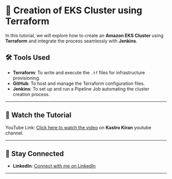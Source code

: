 # 🚀 Creation of EKS Cluster using Terraform

In this tutorial, we will explore how to create an **Amazon EKS Cluster** using **Terraform** and integrate the process seamlessly with **Jenkins**.

## 🛠️ Tools Used

- **Terraform**: To write and execute the `.tf` files for infrastructure provisioning.
- **GitHub**: To host and manage the Terraform configuration files.
- **Jenkins**: To set up and run a Pipeline Job automating the cluster creation process.

---

## 🎥 Watch the Tutorial

YouTube Link: [Click here to watch the video](https://www.youtube.com/watch?v=DV79JyFbQE8&list=PLs-PsDpuAuTfG3gFR5DnVD58kT7JBO97x&index=6&t=2s) on **Kastro Kiran** youtube channel.

---

## 🔗 Stay Connected

- **LinkedIn**: [Connect with me on LinkedIn](https://www.linkedin.com/in/vinod985/)

---

